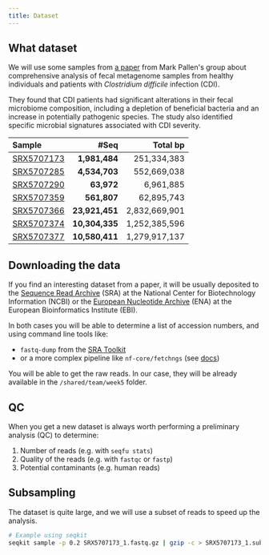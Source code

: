 ```yaml
---
title: Dataset
---
```


## What dataset

We will use some samples from [a paper](https://www.microbiologyresearch.org/content/journal/mgen/10.1099/mgen.0.000293) from Mark Pallen's group about comprehensive analysis of fecal metagenome samples from healthy individuals and patients with *Clostridium difficile* infection (CDI).

They found that CDI patients had significant alterations in their fecal microbiome composition, including a depletion of beneficial bacteria and an increase in potentially pathogenic species. The study also identified specific microbial signatures associated with CDI severity.

|Sample                                                           |#Seq              |Total bp     |
|:----------------------------------------------------------------|-----------------:|------------:|
|[SRX5707173](https://www.ncbi.nlm.nih.gov/sra/?term=SRX5707173)  |   **1,981,484**  |251,334,383  |
|[SRX5707285](https://www.ncbi.nlm.nih.gov/sra/?term=SRX5707285)  |   **4,534,703**  |552,669,038  |
|[SRX5707290](https://www.ncbi.nlm.nih.gov/sra/?term=SRX5707290)  |   **63,972**     |6,961,885    |
|[SRX5707359](https://www.ncbi.nlm.nih.gov/sra/?term=SRX5707359)  |   **561,807**    |62,895,743   |
|[SRX5707366](https://www.ncbi.nlm.nih.gov/sra/?term=SRX5707366)  |   **23,921,451** |2,832,669,901|
|[SRX5707374](https://www.ncbi.nlm.nih.gov/sra/?term=SRX5707374)  |   **10,304,335** |1,252,385,596|
|[SRX5707377](https://www.ncbi.nlm.nih.gov/sra/?term=SRX5707377)  |   **10,580,411** |1,279,917,137|

## Downloading the data

If you find an interesting dataset from a paper, it will be usually deposited to the [Sequence Read Archive](https://www.ncbi.nlm.nih.gov/sra) (SRA) at the National Center for Biotechnology Information (NCBI) or the [European Nucleotide Archive](https://www.ebi.ac.uk/ena) (ENA) at the European Bioinformatics Institute (EBI).

In both cases you will be able to determine a list of accession numbers, and using command line tools like:
* `fastq-dump` from the [SRA Toolkit](https://trace.ncbi.nlm.nih.gov/Traces/sra/sra.cgi?view=software)
* or a more complex pipeline like `nf-core/fetchngs` (see [docs](https://nf-co.re/fetchngs/))

You will be able to get the raw reads.
In our case, they will be already available in the `/shared/team/week5` folder.

## QC

When you get a new dataset is always worth performing a preliminary analysis (QC) to determine:

1. Number of reads (e.g. with `seqfu stats`)
2. Quality of the reads (e.g. with `fastqc` or `fastp`)
3. Potential contaminants (e.g. human reads)

## Subsampling

The dataset is quite large, and we will use a subset of reads to speed up the analysis.

```bash
# Example using seqkit
seqkit sample -p 0.2 SRX5707173_1.fastq.gz | gzip -c > SRX5707173_1.subsample.fastq.gz
```
